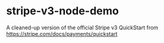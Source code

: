 # stripe-v3-node-demo
A cleaned-up version of the official Stripe v3 QuickStart from https://stripe.com/docs/payments/quickstart
